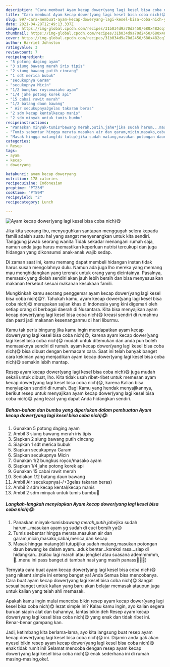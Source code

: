 ```yaml
---
description: "Cara membuat Ayam kecap dower(yang lagi kesel bisa coba nich)😋 yang nikmat Untuk Jualan"
title: "Cara membuat Ayam kecap dower(yang lagi kesel bisa coba nich)😋 yang nikmat Untuk Jualan"
slug: 997-cara-membuat-ayam-kecap-doweryang-lagi-kesel-bisa-coba-nich-yang-nikmat-untuk-jualan
date: 2021-04-28T12:49:13.337Z
image: https://img-global.cpcdn.com/recipes/31b034d9a70d2450/680x482cq70/ayam-kecap-doweryang-lagi-kesel-bisa-coba-nich😋-foto-resep-utama.jpg
thumbnail: https://img-global.cpcdn.com/recipes/31b034d9a70d2450/680x482cq70/ayam-kecap-doweryang-lagi-kesel-bisa-coba-nich😋-foto-resep-utama.jpg
cover: https://img-global.cpcdn.com/recipes/31b034d9a70d2450/680x482cq70/ayam-kecap-doweryang-lagi-kesel-bisa-coba-nich😋-foto-resep-utama.jpg
author: Harriet Johnston
ratingvalue: 3
reviewcount: 7
recipeingredient:
- "5 potong daging ayam"
- "3 siung bawang merah iris tipis"
- "2 siung bawang putih cincang"
- "1 sdt merica bubuk"
- "secukupnya Garam"
- "secukupnya Micin"
- "1/2 bungkus roycomasako ayam"
- "1/4 jahe potong korek api"
- "15 cabai rawit merah"
- "1/2 batang daun bawang"
- " Air secukupnya3gelas takaran beras"
- "2 sdm kecap kentalkecap manis"
- "2 sdm minyak untuk tumis bumbu"
recipeinstructions:
- "Panaskan minyak-tumis*bawang merah,putih,jahe*jika sudah harum...masukan ayam yg sudah di cuci bersih ya😉"
- "Tumis sebentar hingga merata.masukan air dan garam,micin,masako,cabai,merica,dan kecap"
- "Masak hingga matang(di tutup)jika sudah matang,masukan potongan daun bawang ke dalam ayam...aduk bentar...koreksi rasa...siap di hidangkan...(kalau lagi marah atau jengkel atau suasana ademmmmm,🥶..menu ini pass banget.di tambah nasi yang masih panass🤤🤤🤤)"
categories:
- Resep
tags:
- ayam
- kecap
- doweryang

katakunci: ayam kecap doweryang 
nutrition: 178 calories
recipecuisine: Indonesian
preptime: "PT23M"
cooktime: "PT59M"
recipeyield: "2"
recipecategory: Lunch

---
```



![Ayam kecap dower(yang lagi kesel bisa coba nich)😋](https://img-global.cpcdn.com/recipes/31b034d9a70d2450/680x482cq70/ayam-kecap-doweryang-lagi-kesel-bisa-coba-nich😋-foto-resep-utama.jpg)

Jika kita seorang ibu, menyuguhkan santapan menggugah selera kepada famili adalah suatu hal yang sangat menyenangkan untuk kita sendiri. Tanggung jawab seorang  wanita Tidak sekadar menangani rumah saja, namun anda juga harus memastikan keperluan nutrisi tercukupi dan juga hidangan yang dikonsumsi anak-anak wajib sedap.

Di zaman  saat ini, kamu memang dapat membeli hidangan instan tidak harus susah mengolahnya dulu. Namun ada juga lho mereka yang memang mau menghidangkan yang terenak untuk orang yang dicintainya. Pasalnya, memasak yang diolah sendiri akan jauh lebih bersih dan bisa menyesuaikan makanan tersebut sesuai makanan kesukaan famili. 



Mungkinkah kamu seorang penggemar ayam kecap dower(yang lagi kesel bisa coba nich)😋?. Tahukah kamu, ayam kecap dower(yang lagi kesel bisa coba nich)😋 merupakan sajian khas di Indonesia yang kini digemari oleh setiap orang di berbagai daerah di Nusantara. Kita bisa menyajikan ayam kecap dower(yang lagi kesel bisa coba nich)😋 kreasi sendiri di rumahmu dan pasti jadi makanan kesenanganmu di hari liburmu.

Kamu tak perlu bingung jika kamu ingin mendapatkan ayam kecap dower(yang lagi kesel bisa coba nich)😋, karena ayam kecap dower(yang lagi kesel bisa coba nich)😋 mudah untuk ditemukan dan anda pun boleh memasaknya sendiri di rumah. ayam kecap dower(yang lagi kesel bisa coba nich)😋 bisa dibuat dengan bermacam cara. Saat ini telah banyak banget cara kekinian yang menjadikan ayam kecap dower(yang lagi kesel bisa coba nich)😋 semakin lebih mantap.

Resep ayam kecap dower(yang lagi kesel bisa coba nich)😋 juga mudah sekali untuk dibuat, lho. Kita tidak usah ribet-ribet untuk memesan ayam kecap dower(yang lagi kesel bisa coba nich)😋, karena Kalian bisa menyiapkan sendiri di rumah. Bagi Kamu yang hendak menyajikannya, berikut resep untuk menyajikan ayam kecap dower(yang lagi kesel bisa coba nich)😋 yang lezat yang dapat Anda hidangkan sendiri.

<!--inarticleads1-->

##### Bahan-bahan dan bumbu yang diperlukan dalam pembuatan Ayam kecap dower(yang lagi kesel bisa coba nich)😋:

1. Gunakan 5 potong daging ayam
1. Ambil 3 siung bawang merah iris tipis
1. Siapkan 2 siung bawang putih cincang
1. Siapkan 1 sdt merica bubuk
1. Siapkan secukupnya Garam
1. Siapkan secukupnya Micin
1. Gunakan 1/2 bungkus royco/masako ayam
1. Siapkan 1/4 jahe potong korek api
1. Gunakan 15 cabai rawit merah
1. Sediakan 1/2 batang daun bawang
1. Ambil  Air secukupnya(-/+3gelas takaran beras)
1. Ambil 2 sdm kecap kental/kecap manis
1. Ambil 2 sdm minyak untuk tumis bumbu💃




<!--inarticleads2-->

##### Langkah-langkah menyiapkan Ayam kecap dower(yang lagi kesel bisa coba nich)😋:

1. Panaskan minyak-tumis*bawang merah,putih,jahe*jika sudah harum...masukan ayam yg sudah di cuci bersih ya😉
1. Tumis sebentar hingga merata.masukan air dan garam,micin,masako,cabai,merica,dan kecap
1. Masak hingga matang(di tutup)jika sudah matang,masukan potongan daun bawang ke dalam ayam...aduk bentar...koreksi rasa...siap di hidangkan...(kalau lagi marah atau jengkel atau suasana ademmmmm,🥶..menu ini pass banget.di tambah nasi yang masih panass🤤🤤🤤)




Ternyata cara buat ayam kecap dower(yang lagi kesel bisa coba nich)😋 yang nikamt simple ini enteng banget ya! Anda Semua bisa mencobanya. Cara buat ayam kecap dower(yang lagi kesel bisa coba nich)😋 Sangat sesuai banget untuk kalian yang baru akan belajar memasak ataupun juga untuk kalian yang telah ahli memasak.

Apakah kamu ingin mulai mencoba bikin resep ayam kecap dower(yang lagi kesel bisa coba nich)😋 lezat simple ini? Kalau kamu ingin, ayo kalian segera buruan siapin alat dan bahannya, lantas bikin deh Resep ayam kecap dower(yang lagi kesel bisa coba nich)😋 yang enak dan tidak ribet ini. Benar-benar gampang kan. 

Jadi, ketimbang kita berlama-lama, ayo kita langsung buat resep ayam kecap dower(yang lagi kesel bisa coba nich)😋 ini. Dijamin anda gak akan nyesel bikin resep ayam kecap dower(yang lagi kesel bisa coba nich)😋 enak tidak rumit ini! Selamat mencoba dengan resep ayam kecap dower(yang lagi kesel bisa coba nich)😋 enak sederhana ini di rumah masing-masing,oke!.

